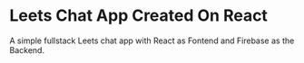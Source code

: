 # Leets Chat App Created On React

A simple fullstack Leets chat app with React as Fontend and Firebase as the Backend. 